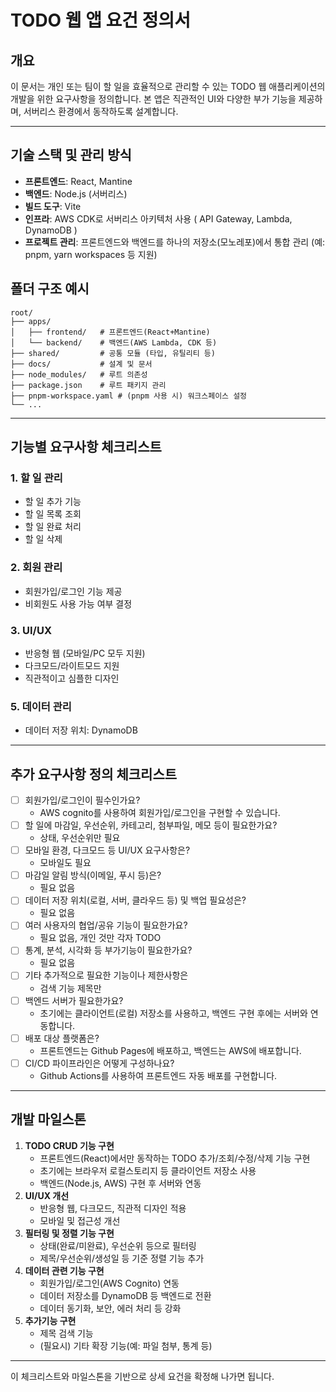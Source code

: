 # TODO 웹 앱 요건 정의서

## 개요
이 문서는 개인 또는 팀이 할 일을 효율적으로 관리할 수 있는 TODO 웹 애플리케이션의 개발을 위한 요구사항을 정의합니다. 본 앱은 직관적인 UI와 다양한 부가 기능을 제공하며, 서버리스 환경에서 동작하도록 설계합니다.

---

## 기술 스택 및 관리 방식
- **프론트엔드**: React, Mantine
- **백엔드**: Node.js (서버리스)
- **빌드 도구**: Vite
- **인프라**: AWS CDK로 서버리스 아키텍처 사용 ( API Gateway, Lambda, DynamoDB )
- **프로젝트 관리**: 프론트엔드와 백엔드를 하나의 저장소(모노레포)에서 통합 관리 (예: pnpm, yarn workspaces 등 지원)

## 폴더 구조 예시

```
root/
├── apps/
│   ├── frontend/   # 프론트엔드(React+Mantine)
│   └── backend/    # 백엔드(AWS Lambda, CDK 등)
├── shared/         # 공통 모듈 (타입, 유틸리티 등)
├── docs/           # 설계 및 문서
├── node_modules/   # 루트 의존성
├── package.json    # 루트 패키지 관리
├── pnpm-workspace.yaml # (pnpm 사용 시) 워크스페이스 설정
└── ...
```

---

## 기능별 요구사항 체크리스트

### 1. 할 일 관리
- 할 일 추가 기능
- 할 일 목록 조회
- 할 일 완료 처리
- 할 일 삭제

### 2. 회원 관리
- 회원가입/로그인 기능 제공
- 비회원도 사용 가능 여부 결정

### 3. UI/UX
- 반응형 웹 (모바일/PC 모두 지원)
- 다크모드/라이트모드 지원
- 직관적이고 심플한 디자인

### 5. 데이터 관리
- 데이터 저장 위치: DynamoDB

---

## 추가 요구사항 정의 체크리스트
- [ ] 회원가입/로그인이 필수인가요?
   - AWS cognito를 사용하여 회원가입/로그인을 구현할 수 있습니다.
- [ ] 할 일에 마감일, 우선순위, 카테고리, 첨부파일, 메모 등이 필요한가요?
   - 상태, 우선순위만 필요
- [ ] 모바일 환경, 다크모드 등 UI/UX 요구사항은?
   - 모바일도 필요
- [ ] 마감일 알림 방식(이메일, 푸시 등)은?
   - 필요 없음
- [ ] 데이터 저장 위치(로컬, 서버, 클라우드 등) 및 백업 필요성은?
   - 필요 없음
- [ ] 여러 사용자의 협업/공유 기능이 필요한가요?
   - 필요 없음, 개인 것만 각자 TODO
- [ ] 통계, 분석, 시각화 등 부가기능이 필요한가요?
   - 필요 없음
- [ ] 기타 추가적으로 필요한 기능이나 제한사항은
   - 검색 기능 제목만
- [ ] 백엔드 서버가 필요한가요?
   - 초기에는 클라이언트(로컬) 저장소를 사용하고, 백엔드 구현 후에는 서버와 연동합니다.
- [ ] 배포 대상 플랫폼은?
   - 프론트엔드는 Github Pages에 배포하고, 백엔드는 AWS에 배포합니다.
- [ ] CI/CD 파이프라인은 어떻게 구성하나요?
   - Github Actions를 사용하여 프론트엔드 자동 배포를 구현합니다.

---

## 개발 마일스톤

1. **TODO CRUD 기능 구현**
   - 프론트엔드(React)에서만 동작하는 TODO 추가/조회/수정/삭제 기능 구현
   - 초기에는 브라우저 로컬스토리지 등 클라이언트 저장소 사용
   - 백엔드(Node.js, AWS) 구현 후 서버와 연동
2. **UI/UX 개선**
   - 반응형 웹, 다크모드, 직관적 디자인 적용
   - 모바일 및 접근성 개선
3. **필터링 및 정렬 기능 구현**
   - 상태(완료/미완료), 우선순위 등으로 필터링
   - 제목/우선순위/생성일 등 기준 정렬 기능 추가
4. **데이터 관련 기능 구현**
   - 회원가입/로그인(AWS Cognito) 연동
   - 데이터 저장소를 DynamoDB 등 백엔드로 전환
   - 데이터 동기화, 보안, 에러 처리 등 강화
5. **추가기능 구현**
   - 제목 검색 기능
   - (필요시) 기타 확장 기능(예: 파일 첨부, 통계 등)

---

이 체크리스트와 마일스톤을 기반으로 상세 요건을 확정해 나가면 됩니다.
